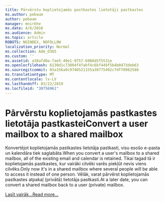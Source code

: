 ```yaml
---
title: Pārvērstu koplietojamās pastkastes lietotāji pastkastes
ms.author: pebaum
author: pebaum
manager: mnirkhe
ms.date: 4/6/2018
ms.audience: Admin
ms.topic: article
ROBOTS: NOINDEX, NOFOLLOW
localization_priority: Normal
ms.collection: Adm_O365
ms.custom: ''
ms.assetid: a38afd0a-fae5-49e1-9757-6986d5f5531e
ms.openlocfilehash: 6130d1c73804f4fabf4c6bf449f5b4b0473deb63
ms.sourcegitcommit: 03a156a9c9740521155a30775492c7dff0982588
ms.translationtype: MT
ms.contentlocale: lv-LV
ms.lasthandoff: 03/22/2019
ms.locfileid: "30756961"
---
```

# <a name="convert-a-user-mailbox-to-a-shared-mailbox"></a><span data-ttu-id="794bd-102">Pārvērstu koplietojamās pastkastes lietotāja pastkastei</span><span class="sxs-lookup"><span data-stu-id="794bd-102">Convert a user mailbox to a shared mailbox</span></span>

<span data-ttu-id="794bd-103">Konvertējot koplietojamās pastkastes lietotāja pastkasti, visu esošo e-pasta un kalendāra tiek saglabāta.</span><span class="sxs-lookup"><span data-stu-id="794bd-103">When you convert a user's mailbox to a shared mailbox, all of the existing email and calendar is retained.</span></span> <span data-ttu-id="794bd-104">Tikai tagad tā ir koplietojamās pastkastes, kur vairāki cilvēki varēs piekļūt nevis viens cilvēks.</span><span class="sxs-lookup"><span data-stu-id="794bd-104">Only now it's in a shared mailbox where several people will be able to access it instead of one person.</span></span> <span data-ttu-id="794bd-105">Vēlāk, varat pārvērst koplietojamās pastkastes atpakaļ (privātā) lietotāja pastkasti.</span><span class="sxs-lookup"><span data-stu-id="794bd-105">At a later date, you can convert a shared mailbox back to a user (private) mailbox.</span></span>
  
[<span data-ttu-id="794bd-106">Lasīt vairāk...</span><span class="sxs-lookup"><span data-stu-id="794bd-106">Read more...</span></span>](https://support.office.com/article/2e122487-e1f5-4f26-ba41-5689249d93ba)
  

